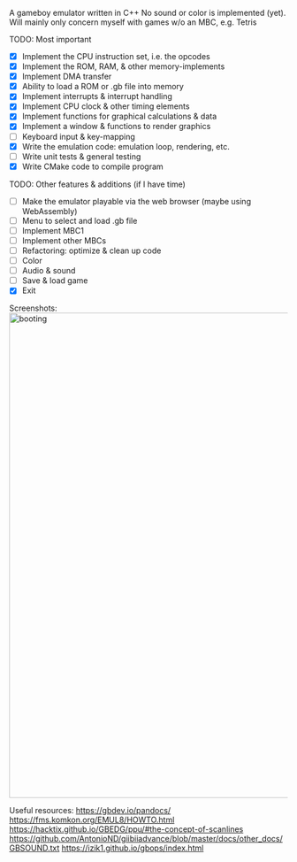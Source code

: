 A gameboy emulator written in C++
No sound or color is implemented (yet).
Will mainly only concern myself with games w/o an MBC, e.g. Tetris

TODO: Most important
- [x] Implement the CPU instruction set, i.e. the opcodes
- [x] Implement the ROM, RAM, & other memory-implements
- [x] Implement DMA transfer
- [x] Ability to load a ROM or .gb file into memory
- [x] Implement interrupts & interrupt handling
- [x] Implement CPU clock & other timing elements
- [x] Implement functions for graphical calculations & data
- [x] Implement a window & functions to render graphics
- [ ] Keyboard input & key-mapping
- [x] Write the emulation code: emulation loop, rendering, etc.
- [ ] Write unit tests & general testing
- [x] Write CMake code to compile program

TODO: Other features & additions (if I have time)
- [ ] Make the emulator playable via the web browser (maybe using WebAssembly)
- [ ] Menu to select and load .gb file
- [ ] Implement MBC1
- [ ] Implement other MBCs
- [ ] Refactoring: optimize & clean up code
- [ ] Color
- [ ] Audio & sound
- [ ] Save & load game
- [x] Exit

Screenshots:
<img width="877" alt="booting" src="https://github.com/this-is-pandora/gb-vm/assets/32402885/647e84a5-e099-4a1c-ad04-dff6e9697864">

Useful resources:
https://gbdev.io/pandocs/
https://fms.komkon.org/EMUL8/HOWTO.html
https://hacktix.github.io/GBEDG/ppu/#the-concept-of-scanlines
https://github.com/AntonioND/giibiiadvance/blob/master/docs/other_docs/GBSOUND.txt
https://izik1.github.io/gbops/index.html
